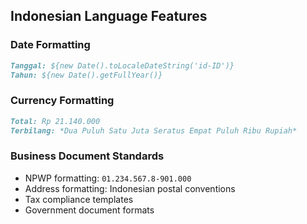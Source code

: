 ## Indonesian Language Features

### Date Formatting
```markdown
Tanggal: ${new Date().toLocaleDateString('id-ID')}
Tahun: ${new Date().getFullYear()}
```

### Currency Formatting
```markdown
Total: Rp 21.140.000
Terbilang: *Dua Puluh Satu Juta Seratus Empat Puluh Ribu Rupiah*
```

### Business Document Standards
- NPWP formatting: `01.234.567.8-901.000`
- Address formatting: Indonesian postal conventions
- Tax compliance templates
- Government document formats
